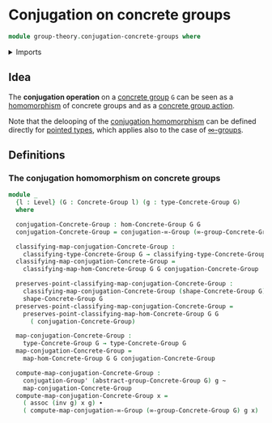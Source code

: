 # Conjugation on concrete groups

```agda
module group-theory.conjugation-concrete-groups where
```

<details><summary>Imports</summary>

```agda
open import foundation.homotopies
open import foundation.identity-types
open import foundation.universe-levels

open import group-theory.concrete-groups
open import group-theory.conjugation
open import group-theory.homomorphisms-concrete-groups

open import higher-group-theory.conjugation

open import synthetic-homotopy-theory.conjugation-loops
```

</details>

## Idea

The **conjugation operation** on a
[concrete group](group-theory.concrete-groups.md) `G` can be seen as a
[homomorphism](group-theory.homomorphisms-concrete-groups.md) of concrete groups
and as a [concrete group action](group-theory.concrete-group-actions.md).

Note that the delooping of the
[conjugation homomorphism](structured-types.conjugation-pointed-types.md) can be
defined directly for [pointed types](structured-types.pointed-types.md), which
applies also to the case of [∞-groups](higher-group-theory.higher-groups.md).

## Definitions

### The conjugation homomorphism on concrete groups

```agda
module _
  {l : Level} (G : Concrete-Group l) (g : type-Concrete-Group G)
  where

  conjugation-Concrete-Group : hom-Concrete-Group G G
  conjugation-Concrete-Group = conjugation-∞-Group (∞-group-Concrete-Group G) g

  classifying-map-conjugation-Concrete-Group :
    classifying-type-Concrete-Group G → classifying-type-Concrete-Group G
  classifying-map-conjugation-Concrete-Group =
    classifying-map-hom-Concrete-Group G G conjugation-Concrete-Group

  preserves-point-classifying-map-conjugation-Concrete-Group :
    classifying-map-conjugation-Concrete-Group (shape-Concrete-Group G) ＝
    shape-Concrete-Group G
  preserves-point-classifying-map-conjugation-Concrete-Group =
    preserves-point-classifying-map-hom-Concrete-Group G G
      ( conjugation-Concrete-Group)

  map-conjugation-Concrete-Group :
    type-Concrete-Group G → type-Concrete-Group G
  map-conjugation-Concrete-Group =
    map-hom-Concrete-Group G G conjugation-Concrete-Group

  compute-map-conjugation-Concrete-Group :
    conjugation-Group' (abstract-group-Concrete-Group G) g ~
    map-conjugation-Concrete-Group
  compute-map-conjugation-Concrete-Group x =
    ( assoc (inv g) x g) ∙
    ( compute-map-conjugation-∞-Group (∞-group-Concrete-Group G) g x)
```
